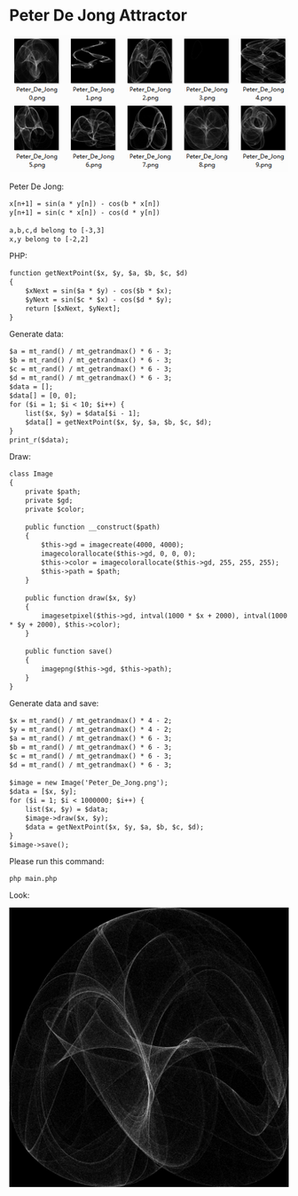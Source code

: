 # Peter De Jong Attractor

![](./10_example.png)

Peter De Jong:

    x[n+1] = sin(a * y[n]) - cos(b * x[n])
    y[n+1] = sin(c * x[n]) - cos(d * y[n])

    a,b,c,d belong to [-3,3]
    x,y belong to [-2,2]

PHP:

    function getNextPoint($x, $y, $a, $b, $c, $d)
    {
        $xNext = sin($a * $y) - cos($b * $x);
        $yNext = sin($c * $x) - cos($d * $y);
        return [$xNext, $yNext];
    }

Generate data:

    $a = mt_rand() / mt_getrandmax() * 6 - 3;
    $b = mt_rand() / mt_getrandmax() * 6 - 3;
    $c = mt_rand() / mt_getrandmax() * 6 - 3;
    $d = mt_rand() / mt_getrandmax() * 6 - 3;
    $data = [];
    $data[] = [0, 0];
    for ($i = 1; $i < 10; $i++) {
        list($x, $y) = $data[$i - 1];
        $data[] = getNextPoint($x, $y, $a, $b, $c, $d);
    }
    print_r($data);

Draw:

    class Image
    {
        private $path;
        private $gd;
        private $color;

        public function __construct($path)
        {
            $this->gd = imagecreate(4000, 4000);
            imagecolorallocate($this->gd, 0, 0, 0);
            $this->color = imagecolorallocate($this->gd, 255, 255, 255);
            $this->path = $path;
        }

        public function draw($x, $y)
        {
            imagesetpixel($this->gd, intval(1000 * $x + 2000), intval(1000 * $y + 2000), $this->color);
        }

        public function save()
        {
            imagepng($this->gd, $this->path);
        }
    }

Generate data and save:

    $x = mt_rand() / mt_getrandmax() * 4 - 2;
    $y = mt_rand() / mt_getrandmax() * 4 - 2;
    $a = mt_rand() / mt_getrandmax() * 6 - 3;
    $b = mt_rand() / mt_getrandmax() * 6 - 3;
    $c = mt_rand() / mt_getrandmax() * 6 - 3;
    $d = mt_rand() / mt_getrandmax() * 6 - 3;

    $image = new Image('Peter_De_Jong.png');
    $data = [$x, $y];
    for ($i = 1; $i < 1000000; $i++) {
        list($x, $y) = $data;
        $image->draw($x, $y);
        $data = getNextPoint($x, $y, $a, $b, $c, $d);
    }
    $image->save();

Please run this command:

    php main.php

Look:

![](./Peter_De_Jong.png)
